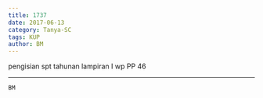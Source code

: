 ```yaml
---
title: 1737
date: 2017-06-13
category: Tanya-SC
tags: KUP
author: BM
---
```


pengisian spt tahunan lampiran I wp PP 46

---



`BM`
